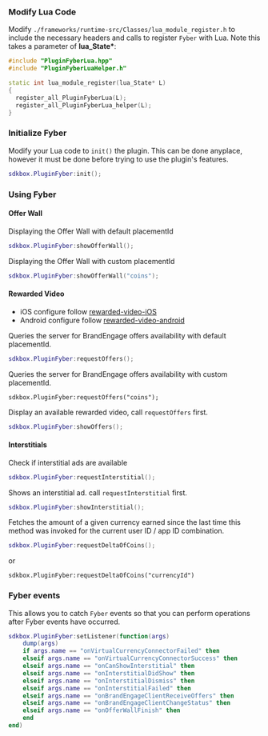 ### Modify Lua Code
Modify `./frameworks/runtime-src/Classes/lua_module_register.h` to include the necessary headers and calls to register `Fyber` with Lua. Note this takes a parameter of __lua_State*__:
```cpp
#include "PluginFyberLua.hpp"
#include "PluginFyberLuaHelper.h"
```
```cpp
static int lua_module_register(lua_State* L)
{
  register_all_PluginFyberLua(L);
  register_all_PluginFyberLua_helper(L);
}
```

### Initialize Fyber
Modify your Lua code to `init()` the plugin. This can be done anyplace, however it must be done before trying to use the plugin's features.
```lua
sdkbox.PluginFyber:init();
```

### Using Fyber
#### Offer Wall
Displaying the Offer Wall with default placementId
```lua
sdkbox.PluginFyber:showOfferWall();
```

Displaying the Offer Wall with custom placementId
```lua
sdkbox.PluginFyber:showOfferWall("coins");
```

#### Rewarded Video
- iOS configure follow [rewarded-video-iOS](http://developer.fyber.com/content/ios/rewarded-video/introduction/existing-integration/)
- Android configure follow [rewarded-video-android](http://developer.fyber.com/content/android/rewarded-video/)

Queries the server for BrandEngage offers availability with default placementId.
```lua
sdkbox.PluginFyber:requestOffers();
```

Queries the server for BrandEngage offers availability with custom placementId.
```
sdkbox.PluginFyber:requestOffers("coins");
```

Display an available rewarded video, call `requestOffers` first.
```lua
sdkbox.PluginFyber:showOffers();
```

#### Interstitials
Check if interstitial ads are available
```lua
sdkbox.PluginFyber:requestInterstitial();
```

Shows an interstitial ad. call `requestInterstitial` first.
```lua
sdkbox.PluginFyber:showInterstitial();
```

Fetches the amount of a given currency earned since the last time this method was
invoked for the current user ID / app ID combination.
```lua
sdkbox.PluginFyber:requestDeltaOfCoins();
```
or
```
sdkbox.PluginFyber:requestDeltaOfCoins("currencyId")
```

### Fyber events
This allows you to catch `Fyber` events so that you can perform operations after Fyber events have occurred.

```lua
sdkbox.PluginFyber:setListener(function(args)
    dump(args)
    if args.name == "onVirtualCurrencyConnectorFailed" then
    elseif args.name == "onVirtualCurrencyConnectorSuccess" then
    elseif args.name == "onCanShowInterstitial" then
    elseif args.name == "onInterstitialDidShow" then
    elseif args.name == "onInterstitialDismiss" then
    elseif args.name == "onInterstitialFailed" then
    elseif args.name == "onBrandEngageClientReceiveOffers" then
    elseif args.name == "onBrandEngageClientChangeStatus" then
    elseif args.name == "onOfferWallFinish" then
    end
end)
```
